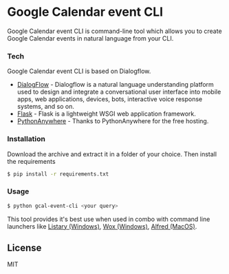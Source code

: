# Google Calendar event CLI

Google Calendar event CLI is command-line tool which allows you to create Google Calendar events in natural language from your CLI.

### Tech

Google Calendar event CLI is based on Dialogflow.

* [DialogFlow](https://cloud.google.com/dialogflow) - Dialogflow is a natural language understanding platform used to design and integrate a conversational user interface into mobile apps, web applications, devices, bots, interactive voice response systems, and so on.
* [Flask](https://flask.palletsprojects.com/) - Flask is a lightweight WSGI web application framework.
* [PythonAnywhere](https://www.pythonanywhere.com/) - Thanks to PythonAnywhere for the free hosting.

### Installation

Download the archive and extract it in a folder of your choice.
Then install the requirements
```sh
$ pip install -r requirements.txt
```

### Usage

```sh
$ python gcal-event-cli <your query>
```
This tool provides it's best use when used in combo with command line launchers like [Listary (Windows)](https://www.listary.com/), [Wox (Windows)](http://www.wox.one/), [Alfred (MacOS)](https://www.alfredapp.com/).

License
----

MIT
